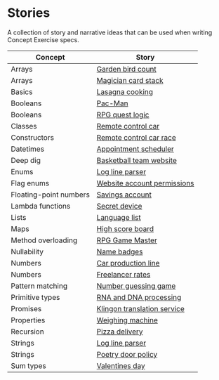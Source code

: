 # Stories

A collection of story and narrative ideas that can be used when writing Concept Exercise specs.

| Concept                | Story                                                                 |
| ---------------------- | --------------------------------------------------------------------- |
| Arrays                 | [Garden bird count][arrays.garden-bird-count]                         |
| Arrays                 | [Magician card stack][arrays.magician-card-stack]                     |
| Basics                 | [Lasagna cooking][basics.lasagna]                                     |
| Booleans               | [Pac-Man][booleans.pac-man]                                           |
| Booleans               | [RPG quest logic][booleans.rpg-quest-logic]                           |
| Classes                | [Remote control car][classes.remote-control-car]                      |
| Constructors           | [Remote control car race][constructors.remote-control-car-race]       |
| Datetimes              | [Appointment scheduler][datetimes.appointment-scheduler]              |
| Deep dig               | [Basketball team website][deep-dig.basketball-team-website]           |
| Enums                  | [Log line parser][enums.log-line-parser]                              |
| Flag enums             | [Website account permissions][flag-enums.website-account-permissions] |
| Floating-point numbers | [Savings account][floating-point-numbers.savings-account]             |
| Lambda functions       | [Secret device][lambda-function.secret-device]                        |
| Lists                  | [Language list][lists.language-list]                                  |
| Maps                   | [High score board][maps.high-score-board]                             |
| Method overloading     | [RPG Game Master][method-overloading.rpg-game-master]                 |
| Nullability            | [Name badges][nullability.name-badges]                                |
| Numbers                | [Car production line][numbers.car-production-line]                    |
| Numbers                | [Freelancer rates][numbers.freelancer-rates]                          |
| Pattern matching       | [Number guessing game][pattern-matching.number-guessing-game]         |
| Primitive types        | [RNA and DNA processing][primitive-types.rna-and-dna-processing]      |
| Promises               | [Klingon translation service][promises.klingon-translation-service]   |
| Properties             | [Weighing machine][properties.weighing-machine]                       |
| Recursion              | [Pizza delivery][recursion.pizza-delivery]                            |
| Strings                | [Log line parser][strings.log-line-parser]                            |
| Strings                | [Poetry door policy][strings.poetry-club-door-policy]                 |
| Sum types              | [Valentines day][sum-types.valentines-day]                            |

[arrays.garden-bird-count]: ./arrays.garden-bird-count.md
[arrays.magician-card-stack]: ./arrays.magician-card-stack.md
[basics.lasagna]: ./basics.lasagna.md
[booleans.pac-man]: ./booleans.pac-man.md
[booleans.rpg-quest-logic]: ./booleans.rpg-quest-logic.md
[classes.remote-control-car]: ./classes.remote-control-car.md
[constructors.remote-control-car-race]: ./constructors.remote-control-car-race.md
[datetimes.appointment-scheduler]: ./datetimes.appointment-scheduler.md
[deep-dig.basketball-team-website]: ./deep-dig.basketball-team-website.md
[enums.log-line-parser]: ./enums.log-line-parser.md
[flag-enums.website-account-permissions]: ./flag-enums.website-account-permissions.md
[floating-point-numbers.savings-account]: ./floating-point-numbers.savings-account.md
[lambda-function.secret-device]: ./lambda-function.secret-device.md
[lists.language-list]: ./lists.language-list.md
[maps.high-score-board]: ./maps.high-score-board.md
[method-overloading.rpg-game-master]: ./method-overloading.rpg-game-master.md
[nullability.name-badges]: ./nullability.name-badges.md
[numbers.car-production-line]: ./numbers.car-production-line.md
[numbers.freelancer-rates]: ./numbers.freelancer-rates.md
[pattern-matching.number-guessing-game]: ./pattern-matching.number-guessing-game.md
[primitive-types.rna-and-dna-processing]: ./primitive-types.rna-and-dna-processing.md
[promises.klingon-translation-service]: ./promises.klingon-translation-service.md
[properties.weighing-machine]: ./properties.weighing-machine.md
[recursion.pizza-delivery]: ./recursion.pizza-delivery.md
[strings.log-line-parser]: ./strings.log-line-parser.md
[strings.poetry-club-door-policy]: ./strings.poetry-club-door-policy.md
[sum-types.valentines-day]: ./sum-types.valentines-day.md
